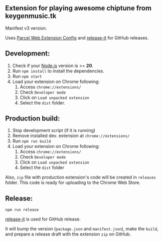 Extension for playing awesome chiptune from keygenmusic.tk
------

Manifest v3 version.

Uses [Parcel Web Extension Config](https://parceljs.org/recipes/web-extension/)
and [release-it](https://github.com/release-it/release-it) for GitHub releases.

## Development:

1. Check if your [Node.js](https://nodejs.org/) version is >= **20**.
2. Run `npm install` to install the dependencies.
3. Run `npm start`
4. Load your extension on Chrome following:
    1. Access `chrome://extensions/`
    2. Check `Developer mode`
    3. Click on `Load unpacked extension`
    4. Select the `dist` folder.

## Production build:

1. Stop development script (if it is running)
2. Remove installed dev. extension at `chrome://extensions/`
3. Run `npm run build`
4. Load your extension on Chrome following:
    1. Access `chrome://extensions/`
    2. Check `Developer mode`
    3. Click on `Load unpacked extension`
    4. Select the `dist` folder

Also, `zip` file with production extension's code will be created in `releases` folder.
This code is ready for uploading to the Chrome Web Store.

## Release:

`npm run release`

[release-it](https://github.com/release-it/release-it) is used for GitHub release.

It will bump the version (`package.json` and `manifest.json`), make the `build`, and prepare a release draft with the extension `zip` on GitHub.
